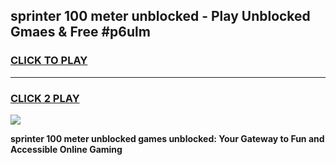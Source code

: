 
## sprinter 100 meter unblocked - Play Unblocked Gmaes & Free #p6ulm
<h3>
<a href="https://news.freeplayer.one?title=sprinter_100_meter_unblocked&ref=03M">CLICK TO PLAY</a></h3>
<hr>

<h3>
<a href="https://news.freeplayer.one?title=sprinter_100_meter_unblocked&ref=03M">CLICK 2 PLAY</a>
  
</h3>

<a href="https://news.freeplayer.one?title=sprinter_100_meter_unblocked&ref=03M"><img src="https://clearcache.store/games.png"></a>


**sprinter 100 meter unblocked games unblocked: Your Gateway to Fun and Accessible Online Gaming**
